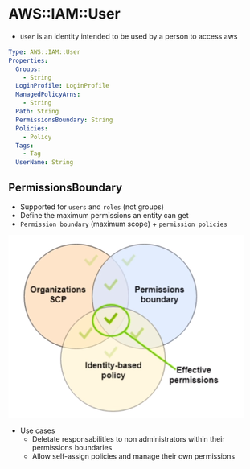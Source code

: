 # AWS::IAM::User

- `User` is an identity intended to be used by a person to access aws

```yaml
Type: AWS::IAM::User
Properties:
  Groups:
    - String
  LoginProfile: LoginProfile
  ManagedPolicyArns:
    - String
  Path: String
  PermissionsBoundary: String
  Policies:
    - Policy
  Tags:
    - Tag
  UserName: String
```

## PermissionsBoundary

- Supported for `users` and `roles` (not groups)
- Define the maximum permissions an entity can get
- `Permission boundary` (maximum scope) + `permission policies`

![Permission Boundaries](../../../images/iam-permission-boundaries.png)

- Use cases
  - Deletate responsabilities to non administrators within their permissions boundaries
  - Allow self-assign policies and manage their own permissions
